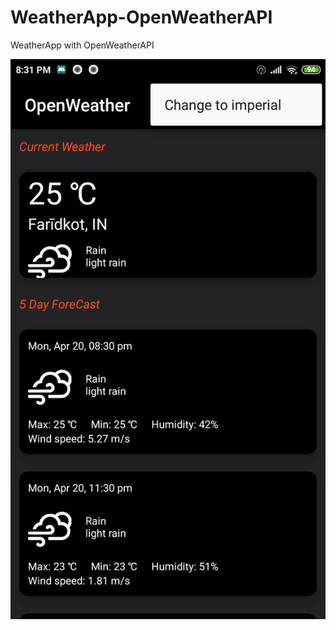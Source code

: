 # WeatherApp-OpenWeatherAPI
WeatherApp with OpenWeatherAPI

![Alt text](https://github.com/ManbirKakkar/WeatherApp-OpenWeatherAPI/blob/master/app_screenshot.jpg)
